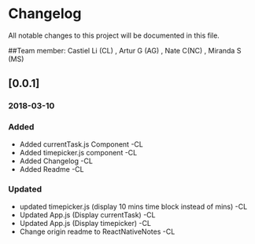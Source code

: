 # Changelog
All notable changes to this project will be documented in this file.

##Team member: Castiel Li (CL) , Artur G (AG) , Nate C(NC) , Miranda S (MS)

## [0.0.1]
### 2018-03-10
### Added
* Added currentTask.js Component -CL
* Added timepicker.js component -CL
* Added Changelog -CL
* Added Readme -CL

### Updated
* updated timepicker.js (display 10 mins time block instead of mins) -CL
* Updated App.js (Display currentTask) -CL
* Updated App.js (Display timepicker) -CL
* Change origin readme to ReactNativeNotes -CL
